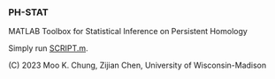 ### PH-STAT 
MATLAB Toolbox for Statistical Inference on Persistent Homology

Simply run [SCRIPT.m](https://github.com/laplcebeltrami/PH-STAT/blob/main/SCRIPT.m). 



(C) 2023 Moo K. Chung, Zijian Chen, University of Wisconsin-Madison
